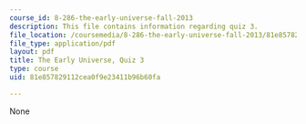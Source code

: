```yaml
---
course_id: 8-286-the-early-universe-fall-2013
description: This file contains information regarding quiz 3.
file_location: /coursemedia/8-286-the-early-universe-fall-2013/81e857829112cea0f9e23411b96b60fa_MIT8_286F13_q3.pdf
file_type: application/pdf
layout: pdf
title: The Early Universe, Quiz 3
type: course
uid: 81e857829112cea0f9e23411b96b60fa

---
```

None